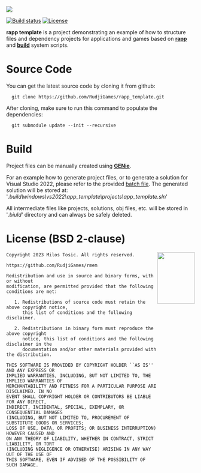 <img src="https://rudji.com/images/lib/rapp_template.png"/>

[![Build status](https://ci.appveyor.com/api/projects/status/4eoaojge5re9s4hk?svg=true)](https://ci.appveyor.com/project/milostosic/rapp-template)
[![License](https://img.shields.io/badge/license-BSD--2%20clause-blue.svg)](https://github.com/RudjiGames/rmem/blob/master/LICENSE)

**rapp template** is a project demonstrating an example of how to structure files and dependency projects for applications and games based on [**rapp**](https://github.com/RudjiGames/rapp) and [**build**](https://github.com/RudjiGames/build) system scripts.

Source Code
======

You can get the latest source code by cloning it from github:

      git clone https://github.com/RudjiGames/rapp_template.git

After cloning, make sure to run this command to populate the dependencies:

      git submodule update --init --recursive

Build
======

Project files can be manually created using [**GENie**](https://github.com/bkaradzic/GENie).

For an example how to generate project files, or to generate a solution for Visual Studio 2022, please refer to the provided [batch file](https://github.com/RudjiGames/rapp_template/blob/main/scripts/generate_project.bat). The generated solution will be stored at: '*.build\windows\vs2022\app_template\projects\app_template.sln*'

All intermediate files like projects, solutions, obj files, etc. will be stored in '*.biuld*' directory and can always be safely deleted.

License (BSD 2-clause)
======

<a href="http://opensource.org/licenses/BSD-2-Clause" target="_blank">
<img align="right" src="https://opensource.org/wp-content/uploads/2022/10/osi-badge-dark.svg" width="100" height="137">
</a>

	Copyright 2023 Milos Tosic. All rights reserved.
	
	https://github.com/RudjiGames/rmem
	
	Redistribution and use in source and binary forms, with or without
	modification, are permitted provided that the following conditions are met:
	
	   1. Redistributions of source code must retain the above copyright notice,
	      this list of conditions and the following disclaimer.
	
	   2. Redistributions in binary form must reproduce the above copyright
	      notice, this list of conditions and the following disclaimer in the
	      documentation and/or other materials provided with the distribution.
	
	THIS SOFTWARE IS PROVIDED BY COPYRIGHT HOLDER ``AS IS'' AND ANY EXPRESS OR
	IMPLIED WARRANTIES, INCLUDING, BUT NOT LIMITED TO, THE IMPLIED WARRANTIES OF
	MERCHANTABILITY AND FITNESS FOR A PARTICULAR PURPOSE ARE DISCLAIMED. IN NO
	EVENT SHALL COPYRIGHT HOLDER OR CONTRIBUTORS BE LIABLE FOR ANY DIRECT,
	INDIRECT, INCIDENTAL, SPECIAL, EXEMPLARY, OR CONSEQUENTIAL DAMAGES
	(INCLUDING, BUT NOT LIMITED TO, PROCUREMENT OF SUBSTITUTE GOODS OR SERVICES;
	LOSS OF USE, DATA, OR PROFITS; OR BUSINESS INTERRUPTION) HOWEVER CAUSED AND
	ON ANY THEORY OF LIABILITY, WHETHER IN CONTRACT, STRICT LIABILITY, OR TORT
	(INCLUDING NEGLIGENCE OR OTHERWISE) ARISING IN ANY WAY OUT OF THE USE OF
	THIS SOFTWARE, EVEN IF ADVISED OF THE POSSIBILITY OF SUCH DAMAGE. 
